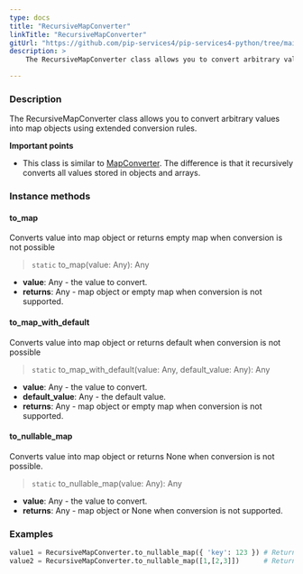 ```yaml
---
type: docs
title: "RecursiveMapConverter"
linkTitle: "RecursiveMapConverter"
gitUrl: "https://github.com/pip-services4/pip-services4-python/tree/main/pip-services4-commons-python"
description: > 
    The RecursiveMapConverter class allows you to convert arbitrary values into map objects using extended conversion rules.

---
```


### Description
 The RecursiveMapConverter class allows you to convert arbitrary values into map objects using extended conversion rules.
 
**Important points**
 
 - This class is similar to [MapConverter](../map_converter). The difference is that it recursively converts all values stored in objects and arrays.

### Instance methods

#### to_map
Converts value into map object or returns empty map when conversion is not possible

> `static` to_map(value: Any): Any

- **value**: Any - the value to convert.
- **returns**: Any - map object or empty map when conversion is not supported.

#### to_map_with_default
Converts value into map object or returns default when conversion is not possible

> `static` to_map_with_default(value: Any, default_value: Any): Any

- **value**: Any - the value to convert.
- **default_value**: Any - the default value.
- **returns**: Any - map object or empty map when conversion is not supported.

#### to_nullable_map
Converts value into map object or returns None when conversion is not possible.

> `static` to_nullable_map(value: Any): Any

- **value**: Any - the value to convert.
- **returns**: Any - map object or None when conversion is not supported.

### Examples

```python
value1 = RecursiveMapConverter.to_nullable_map({ 'key': 123 }) # Returns {'key': 123}
value2 = RecursiveMapConverter.to_nullable_map([1,[2,3]])      # Returns {0: 1, 1: {0: 2, 1: 3}}
```
